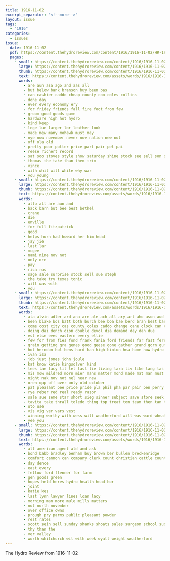 ```yaml
---
title: 1916-11-02
excerpt_separator: "<!--more-->"
layout: issue
tags:
  - "1916"
categories:
  - issues
issue:
  date: 1916-11-02
  pdf: https://content.thehydroreview.com/content/1916/1916-11-02/HR-1916-11-02.pdf
  pages:
    - small: https://content.thehydroreview.com/content/1916/1916-11-02/small/HR-1916-11-02-01.jpg
      large: https://content.thehydroreview.com/content/1916/1916-11-02/large/HR-1916-11-02-01.jpg
      thumb: https://content.thehydroreview.com/content/1916/1916-11-02/thumbnails/HR-1916-11-02-01.jpg
      text: https://content.thehydroreview.com/assets/words/1916/1916-11-02/HR-1916-11-02-01.txt
      words:
        - are aun asa ago and aas all
        - but below bank branson buy been bas
        - can cashier caddo cheap county coo coles collins
        - done day
        - ever every economy ery
        - for friday friends fall fire foot from few
        - groom good goods game
        - hardware high hot hydro
        - kind keep
        - lege lue larger lor leather look
        - made mew many mohawk must may
        - nye now november never nov nation new not
        - off ola old
        - pretty poor potter price part pair pet pai
        - reese richert record
        - sat soo stoves style show saturday shine stock see sell son school schools
        - thomas the take than them trim
        - vince
        - with whit will white why war
        - you young
    - small: https://content.thehydroreview.com/content/1916/1916-11-02/small/HR-1916-11-02-02.jpg
      large: https://content.thehydroreview.com/content/1916/1916-11-02/large/HR-1916-11-02-02.jpg
      thumb: https://content.thehydroreview.com/content/1916/1916-11-02/thumbnails/HR-1916-11-02-02.jpg
      text: https://content.thehydroreview.com/assets/words/1916/1916-11-02/HR-1916-11-02-02.txt
      words:
        - allo alt are aun and
        - back barn but bee best bethel
        - crane
        - die
        - enville
        - for full fitzpatrick
        - good
        - helps horn had howard her him head
        - jay jie
        - last lar
        - mcgee
        - nami nine nov not
        - only ore
        - pay
        - rica ros
        - sage sale surprise stock sell sue steph
        - the take try texas tonic
        - will was with
        - you
    - small: https://content.thehydroreview.com/content/1916/1916-11-02/small/HR-1916-11-02-03.jpg
      large: https://content.thehydroreview.com/content/1916/1916-11-02/large/HR-1916-11-02-03.jpg
      thumb: https://content.thehydroreview.com/content/1916/1916-11-02/thumbnails/HR-1916-11-02-03.jpg
      text: https://content.thehydroreview.com/assets/words/1916/1916-11-02/HR-1916-11-02-03.txt
      words:
        - ata alvin adler ard ana are ale ach all ary art aho ason aud able ates and
        - been blake bos batt both burch bee boa bae berd bran best bank buy back buta bay box
        - come cost city cas county coles caddo change cane clock can cross cox cue comfort chane coit corn company
        - doing dai dench dion double devol dia demand day dan due
        - est else eves eastern every ellie
        - few for from fies fond frank fania ford friends far fast ference fair fan
        - grain getting gra genes good geese gone gather grand gorn gumm going
        - hot herndon hol hens hard han high hinton hea home how hydro hour hand haub house howe hen horse had her hams has heis
        - ivan isa
        - job just jones john joule
        - kat know katie kingsolver kind
        - lees lae lacy lit let last lie living lara liv like lang las
        - mis mow mildred morn mier mans matter mond made mat man must moody market mor minus mere milan miss much med mary men mise mui
        - night nak nov not nel near new
        - oren opp off over only old october
        - pat pleasant pee price pride pla phil pha par pair pen perry pope poor peete
        - rye reber red real ready razor
        - sale sue seme star short sieg sinner subject save store seek shires second sin spor saturday say som sleet shumate stine study sing sad smith sua see stock sali speech send shorts shy sister she swe selling school sunday sack sime
        - tavita take thrall toledo thing top treat ton team then tan tones ted thie tee town troub tha tea the tio teat tae tone them thet tate
        - uto use
        - vis vig ver vars vest
        - winning worthy with wess wilt weatherford will was ward wheat wilson why week wai watch well weak wife wan water waller winner wil want worker woods work
        - yee you
    - small: https://content.thehydroreview.com/content/1916/1916-11-02/small/HR-1916-11-02-04.jpg
      large: https://content.thehydroreview.com/content/1916/1916-11-02/large/HR-1916-11-02-04.jpg
      thumb: https://content.thehydroreview.com/content/1916/1916-11-02/thumbnails/HR-1916-11-02-04.jpg
      text: https://content.thehydroreview.com/assets/words/1916/1916-11-02/HR-1916-11-02-04.txt
      words:
        - all american agent ald and ask
        - bond babb bradley benham buy brown ber bullen breckenridge
        - comfort cannon can company clerk count christian cattle counts cece car calis
        - day dence
        - east every
        - fellow ford flenner for farm
        - gen goods green
        - hopes held heres hydro health head hor
        - joint
        - katie kes
        - last lynn lawyer lines loan lacy
        - morning man more mule mills matters
        - not north november
        - over office owns
        - prough pry parms public pleasant powder
        - rest rates
        - scott sein sell sunday shanks shoats sales surgeon school sud sur standard shorty session sale
        - thy than the
        - ver valley
        - worth whitchurch wil with week wyatt weight weatherford
---
```


The Hydro Review from 1916-11-02

<!--more-->

